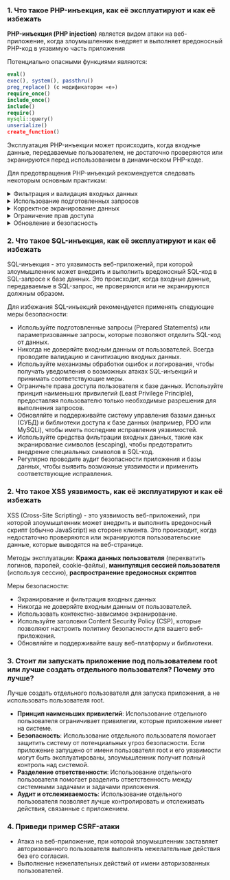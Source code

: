 ### 1. Что такое PHP-инъекция, как её эксплуатируют и как её избежать

**PHP-инъекция (PHP injection)** является видом атаки на веб-приложение, когда злоумышленник внедряет и выполняет
вредоносный PHP-код в уязвимую часть приложения

Потенциально опасными функциями являются:

```php
eval()
exec(), system(), passthru()
preg_replace() (с модификатором «e»)
require_once()
include_once()
include()
require()
mysqli::query()
unserialize()
create_function()
```

Эксплуатация PHP-инъекции может происходить, когда входные данные, передаваемые пользователем, не достаточно проверяются
или экранируются перед использованием в динамическом PHP-коде.

Для предотвращения PHP-инъекций рекомендуется следовать некоторым основным практикам:
<details>
    <summary>Фильтрация и валидация входных данных</summary>
Проверяйте и очищайте все входные данные, полученные от пользователей, прежде чем использовать их в динамическом PHP-коде.
</details>

<details>
    <summary>Использование подготовленных запросов</summary>
Если вам необходимо выполнять SQL-запросы, используйте подготовленные запросы с параметрами вместо конкатенации
пользовательских данных в строку запроса.
</details>

<details>
    <summary>Корректное экранирование данных</summary>
Если вы используете пользовательские данные в динамическом PHP-коде, убедитесь, что вы правильно экранируете специальные символы, чтобы предотвратить их интерпретацию как кода. Используйте функцию htmlspecialchars() или аналогичные функции для экранирования данных перед выводом на страницу.
</details>

<details>
    <summary>Ограничение прав доступа</summary>
Удостоверьтесь, что ваше приложение работает от имени пользователя с наименьшими привилегиями. Это поможет ограничить возможности злоумышленника в случае успешной атаки.
</details>

<details>
    <summary>Обновление и безопасность</summary>
Регулярно обновляйте PHP и используйте последние версии фреймворков или библиотек, чтобы иметь доступ к последним исправлениям уязвимостей. Также рекомендуется применять другие меры безопасности, такие как хеширование паролей, защита от CSRF-атак и использование HTTPS.
</details>

### 2. Что такое SQL-инъекция, как её эксплуатируют и как её избежать

SQL-инъекция - это уязвимость веб-приложений, при которой злоумышленник может внедрить и выполнить вредоносный SQL-код в
SQL-запросе к базе данных.
Это происходит, когда входные данные, передаваемые в SQL-запрос, не проверяются или не экранируются должным образом.

Для избежания SQL-инъекций рекомендуется применять следующие меры безопасности:

- Используйте подготовленные запросы (Prepared Statements) или параметризованные запросы, которые позволяют отделить
  SQL-код от данных.
- Никогда не доверяйте входным данным от пользователей. Всегда проводите валидацию и санитизацию входных данных.
- Используйте механизмы обработки ошибок и логирования, чтобы получать уведомления о возможных атаках SQL-инъекций и
  принимать соответствующие меры.
- Ограничьте права доступа пользователя к базе данных. Используйте принцип наименьших привилегий (Least Privilege
  Principle), предоставляя пользователю только необходимые разрешения для выполнения запросов.
- Обновляйте и поддерживайте систему управления базами данных (СУБД) и библиотеки доступа к базе данных (например, PDO
  или MySQLi), чтобы иметь последние исправления уязвимостей.
- Используйте средства фильтрации входных данных, такие как экранирование символов (escaping), чтобы предотвратить
  внедрение специальных символов в SQL-код.
- Регулярно проводите аудит безопасности приложения и базы данных, чтобы выявить возможные уязвимости и применить
  соответствующие исправления.

### 2. Что такое XSS уязвимость, как её эксплуатируют и как её избежать

XSS (Cross-Site Scripting) - это уязвимость веб-приложений, при которой злоумышленник может внедрить и выполнить
вредоносный скрипт (обычно JavaScript) на стороне клиента. Это происходит, когда недостаточно проверяются или
экранируются пользовательские данные, которые выводятся на веб-странице.

Методы эксплуатации: **Кража данных пользователя** (перехватить логинов, паролей, cookie-файлы), **манипуляция сессией
пользователя** (используя сессию), **распространение вредоносных скриптов**

Меры безопасности:

- Экранирование и фильтрация входных данных
- Никогда не доверяйте входным данным от пользователей.
- Использовать контекстно-зависимое экранирование.
- Используйте заголовки Content Security Policy (CSP), которые позволяют настроить политику безопасности для вашего
  веб-приложения.
- Обновляйте и поддерживайте вашу веб-платформу и библиотеки.

### 3. Стоит ли запускать приложение под пользователем root или лучше создать отдельного пользователя? Почему это лучше?

Лучше создать отдельного пользователя для запуска приложения, а не использовать пользователя root.

- **Принцип наименьших привилегий**: Использование отдельного пользователя ограничивает привилегии, которые приложение
  имеет на системе.
- **Безопасность**: Использование отдельного пользователя помогает защитить систему от потенциальных угроз безопасности.
  Если приложение запущено от имени пользователя root и его уязвимости могут быть эксплуатированы, злоумышленник получит
  полный контроль над системой.
- **Разделение ответственности**: Использование отдельного пользователя помогает разделить ответственность между
  системными задачами и задачами приложения.
- **Аудит и отслеживаемость**: Использование отдельного пользователя позволяет лучше контролировать и отслеживать
  действия, связанные с приложением.

### 4. Приведи пример CSRF-атаки
- Атака на веб-приложение, при которой злоумышленник заставляет авторизованного пользователя выполнять нежелательные действия без его согласия.
- Выполнение нежелательных действий от имени авторизованных пользователей.
